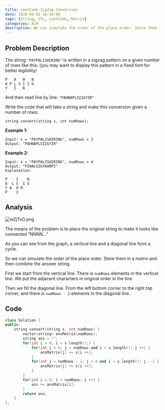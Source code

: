 ```yaml
---
title: LeetCode-ZigZag Conversion
date: 2020-09-03 16:10:09
tags: [String, STL, LeetCode, Matrix]
categories: ACM
description: We can simulate the order of the place order. Store them in a matrix and then combine the answer string.
---
```


## Problem Description

The string `"PAYPALISHIRING"` is written in a zigzag pattern on a given number of rows like this: (you may want to display this pattern in a fixed font for better legibility)

```
P   A   H   N
A P L S I I G
Y   I   R
```

And then read line by line: `"PAHNAPLSIIGYIR"`

Write the code that will take a string and make this conversion given a number of rows:

```
string convert(string s, int numRows);
```

**Example 1:**

```
Input: s = "PAYPALISHIRING", numRows = 3
Output: "PAHNAPLSIIGYIR"
```

**Example 2:**

```
Input: s = "PAYPALISHIRING", numRows = 4
Output: "PINALSIGYAHRPI"
Explanation:

P    I    N
A  L S  I G
Y A  H R
P    I
```

## Analysis

![wZjTsO.png](https://s1.ax1x.com/2020/09/06/wZjTsO.png)

The means of the problem is to place the original string to make it looks like connected “NNNN…”

As you can see from the graph, a vertical line and a diagonal line form a cycle.

So we can simulate the order of the place order. Store them in a matrix and then combine the answer string.

First we start from the vertical line. There is `numRows` elements in the vertical line. We put the adjacent characters in original order in the line.

Then we fill the diagonal line. From the left bottom corner to the right top corner, and there is `numRows - 2` elements in the diagonal line.

## Code

```c++
class Solution {
public:
    string convert(string s, int numRows) {
        vector<string> ansMatrix(numRows);
        string ans = "";
        for(int i = 0; i < s.length();) {
            for(int j = 0; j < numRows and i < s.length(); j ++) {
                ansMatrix[j] += s[i ++];
            }
            for(int j = numRows - 2; j > 0 and i < s.length(); j --) {
                ansMatrix[j] += s[i ++];
            }
        }
        for(int i = 0; i < numRows; i ++) {
            ans += ansMatrix[i];
        }
        return ans;
    }   
};
```